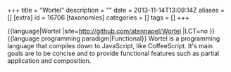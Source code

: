+++
title = "Wortel"
description = ""
date = 2013-11-14T13:09:14Z
aliases = []
[extra]
id = 16706
[taxonomies]
categories = []
tags = []
+++

{{language|Wortel
|site=http://github.com/atennapel/Wortel
|LCT=no
}}
{{language programming paradigm|Functional}}
Wortel is a programming language that compiles down to JavaScript, like CoffeeScript. It's main goals are to be concise and to provide functional features such as partial application and composition.
